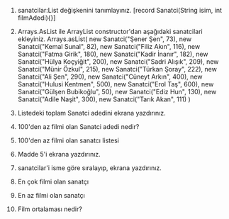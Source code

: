 1. sanatcilar:List<Sanatci> değişkenini tanımlayınız.
   [record Sanatci(String isim, int filmAdedi){}]

2. Arrays.AsList ile ArrayList constructor'dan aşağıdaki sanatcilari
   ekleyiniz.
   Arrays.asList(
   new Sanatci("Şener Şen", 73),
   new Sanatci("Kemal Sunal", 82),
   new Sanatci("Filiz Akın", 116),
   new Sanatci("Fatma Girik", 180),
   new Sanatci("Kadir İnanır", 182),
   new Sanatci("Hülya Koçyiğit", 200),
   new Sanatci("Sadri Alışık", 209),
   new Sanatci("Münir Özkul", 215),
   new Sanatci("Türkan Şoray", 222),
   new Sanatci("Ali Şen", 290),
   new Sanatci("Cüneyt Arkın", 400),
   new Sanatci("Hulusi Kentmen", 500),
   new Sanatci("Erol Taş", 600),
   new Sanatci("Gülşen Bubikoğlu", 50),
   new Sanatci("Ediz Hun", 130),
   new Sanatci("Adile Naşit", 300),
   new Sanatci("Tarık Akan", 111)
   )

3. Listedeki toplam Sanatci adedini ekrana yazdırınız.

4. 100'den az filmi olan Sanatci adedi nedir?

5. 100'den az filmi olan sanatcı listesi

6. Madde 5'i ekrana yazdırınız.

7. sanatcilar'i isme göre sıralayıp, ekrana yazdırınız.

8. En çok filmi olan sanatçı

9. En az filmi olan sanatçı

10. Film ortalaması nedir?